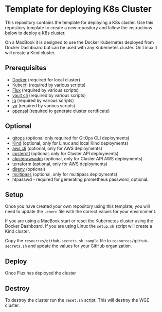 # Template for deploying K8s Cluster

This repository contains the template for deploying a K8s cluster. Use this repository template to create a new repository and follow the instructions below to deploy a K8s cluster.

On a MacBook it is designed to use the Docker Kubernetes deployed from Docker Dashboard but can be used with any Kubernetes cluster. On Linux it will create a Kind cluster.

## Prerequisites

- [Docker](https://docs.docker.com/get-docker/) (required for local cluster)
- [Kubectl](https://kubernetes.io/docs/tasks/tools/install-kubectl/) (required by various scripts)
- [Flux](https://fluxcd.io/docs/installation/) (required by various scripts)
- [vault cli](https://www.vaultproject.io/docs/install) (required by various scripts)
- [jq](https://stedolan.github.io/jq/download/) (required by various scripts)
- [yq](https://mikefarah.gitbook.io/yq/) (required by various scripts)
- [openssl](https://www.openssl.org/source/) (required to generate cluster certificate)

## Optional

- [gitops](https://docs.gitops.weave.works/docs/next/installation/weave-gitops/#install-the-gitops-cli) (optional only required for GitOps CLI deployments)
- [Kind](https://kind.sigs.k8s.io/docs/user/quick-start/) (optional, only for Linux and local Kind deployments)
- [aws cli](https://docs.aws.amazon.com/cli/latest/userguide/install-cliv2.html) (optional, only for AWS deployments)
- [custerctl](https://cluster-api-aws.sigs.k8s.io/getting-started.html#install-clusterctl) (optional, only for Cluster API deployments)
- [clusterawsadm](https://cluster-api-aws.sigs.k8s.io/getting-started.html#install-clusterawsadm) (optional, only for Cluster API  AWS deployments)
- [terraform](https://www.terraform.io/downloads.html) (optional, only for AWS deployments)
- [direnv](https://direnv.net/docs/installation.html) (optional)
- [multipass](https://multipass.run/) (optional, only for multipass deployments)
- htpasswd - required for generating prometheus password, optional.

## Setup

Once you have created your own repository using this template, you will need to update the `.envrc` file with the correct values for your environment.

If you are using a MacBook start or reset the Kubernetes cluster using the Docker Dashboard. If you are using Linux the `setup.sh` script will create a Kind cluster.

Copy the `resources/github-secrets.sh.sample` file to `resources/github-secrets.sh` and update the values for your GitHub organization.

## Deploy

Once Flux has deployed the cluster

## Destroy

To destroy the cluster run the `reset.sh` script. This will destroy the WGE cluster.

